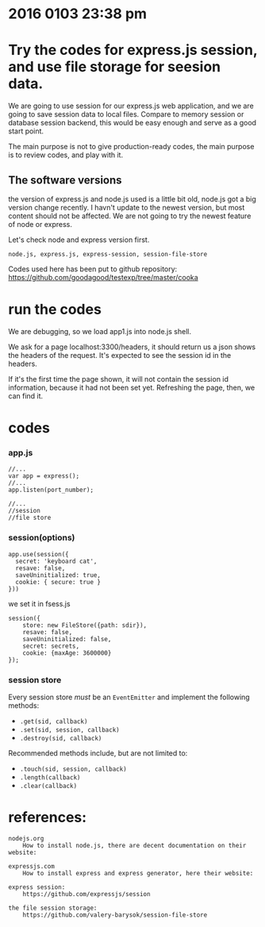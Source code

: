 # 2016 0103 23:38 pm

# Try the codes for express.js session, and use file storage for seesion data.

We are going to use session for our express.js web application, and we are
going to save session data to local files.  Compare to memory session or
database session backend, this would be easy enough and serve as a good start
point.

The main purpose is not to give production-ready codes, the main purpose is to
review codes, and play with it.

## The software versions

the version of express.js and node.js used is a little bit old, node.js got a
big version change recently.  I havn't update to the newest version, but most
content should not be affected.  We are not going to try the newest feature of
node or express.

Let's check node and express version first.    

    node.js, express.js, express-session, session-file-store


Codes used here has been put to github repository:
    https://github.com/goodagood/testexp/tree/master/cooka


# run the codes

We are debugging, so we load app1.js into node.js shell.

We ask for a page localhost:3300/headers, it should return us a json shows the
headers of the request.  It's expected to see the session id in the headers.

If it's the first time the page shown, it will not contain the session id
information, because it had not been set yet.  Refreshing the page, then, we
can find it.


# codes

### app.js

    //...
    var app = express();
    //...
    app.listen(port_number);

    //...
    //session
    //file store

### session(options)

    app.use(session({
      secret: 'keyboard cat',
      resave: false,
      saveUninitialized: true,
      cookie: { secure: true }
    }))

we set it in fsess.js

    session({
        store: new FileStore({path: sdir}),
        resave: false,
        saveUninitialized: false,
        secret: secrets,
        cookie: {maxAge: 3600000}
    });

### session store

Every session store _must_ be an `EventEmitter` and implement the following
methods:

   - `.get(sid, callback)`
   - `.set(sid, session, callback)`
   - `.destroy(sid, callback)`

Recommended methods include, but are not limited to:

   - `.touch(sid, session, callback)`
   - `.length(callback)`
   - `.clear(callback)`
    


# references:
    
    nodejs.org
        How to install node.js, there are decent documentation on their website:

    expressjs.com
        How to install express and express generator, here their website:

    express session:
        https://github.com/expressjs/session

    the file session storage:
        https://github.com/valery-barysok/session-file-store

<!--
  vim: set ft=markdown tw=78:
-->
